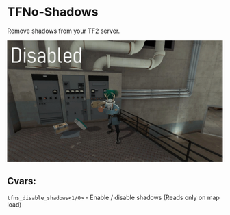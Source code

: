 # TFNo-Shadows
Remove shadows from your TF2 server.

![Alt text](example.gif?raw=true "Title")

## Cvars:

`tfns_disable_shadows<1/0>`
        - Enable / disable shadows (Reads only on map load)
